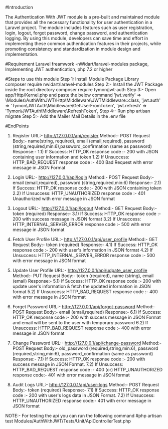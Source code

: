 #Introduction

The Authentication With JWT module is a pre-built and maintained module that provides all the necessary functionality for user authentication in a Laravel project. The module includes features such as user registration, login, logout, forgot password, change password, and authentication logging. By using this module, developers can save time and effort in implementing these common authentication features in their projects, while promoting consistency and standardization in module design and implementation.


#Requirement 
Laravel freamwork -nWidart/laravel-modules package, Implementing JWT authentication, php 7.2 or higher

#Steps to use this module
Step 1: Install Module Package Library  
        composer require nwidart/laravel-modules
Step 2:- Install the JWT Package inside the root directory 
         composer require tymon/jwt-auth
Step 3:- Open app/Http/Kernel.php and paste the below command
        'jwt.verify' => \Modules\AuthWithJWT\Http\Middleware\JWTMiddleware::class,
        'jwt.auth' => 'Tymon\JWTAuth\Middleware\GetUserFromToken',
        'jwt.refresh' => 'Tymon\JWTAuth\Middleware\RefreshToken',
Step 4:- Run php artisan migrate
Step 5:- Add the Mailer Mail Details in the .env file

#EndPoints
1) Register
   URL:- http://127.0.0.1/api/register
   Method:- POST
   Request Body:- name(string, required), email (email,required), password (string,required,min:6),password_confirmation (same as password)
   Response:- 
   1.1) If Success: HTTP_OK response code :- 200 with JSON containing user information and token
   1.2) If Unsuccess: HTTP_BAD_REQUEST response code :- 400 Bad Request with error message in JSON Format

2) Login
   URL:- http://127.0.0.1/api/login
   Method:- POST
   Request Body:- email (email,required), password (string,required,min:6)
   Response:- 
   2.1) If Success: HTTP_OK response code :- 200 with JSON containing token
   2.2) If Unsuccess: HTTP_UNAUTHORIZED response code :- 401 Unauthorized with error message in JSON format

3) Logout
   URL:- http://127.0.0.1/api/logout
   Method:- GET
   Request Body:- token (required)
   Response:- 
   3.1) If Success: HTTP_OK response code :- 200 with success message in JSON format
   3.2) If Unsuccess: HTTP_INTERNAL_SERVER_ERROR response code :- 500 with error message in JSON format

4) Fetch User Profile
   URL:- http://127.0.0.1/api/user_profile
   Method:- GET
   Request Body:- token (required)
   Response:- 
   4.1) If Success: HTTP_OK response code :- 200 with user's information in JSON format
   4.2) If Unsuccess: HTTP_INTERNAL_SERVER_ERROR response code :- 500 with error message in JSON format

5) Update User Profile
   URL:- http://127.0.0.1/api/udpate_user_profile
   Method:- PUT
   Request Body:- token (required), name (string), email (email)
   Response:- 
   5.1) If Success: HTTP_OK response code :- 200 with update user's information & fetch the updated information in JSON format
   5.2) If Unsuccess: HTTP_BAD_REQUEST response code :- 400 with error message in JSON format

6) Forget Password
   URL:- http://127.0.0.1/api/forgot-password
   Method:- POST
   Request Body:- email (email,required)
   Response:- 
   6.1) If Success: HTTP_OK response code :- 200 with success message in JSON Format and email will be sent to the user with temporary password
   6.2) If Unsuccess: HTTP_BAD_REQUEST response code :- 400 with error message in JSON format

7) Change Password
   URL:- http://127.0.0.1/api/change-password
   Method:- POST
   Request Body:- old_password (required,string,min:6), password (required,string,min:6), password_confirmation (same as password)
   Response:- 
   7.1) If Success: HTTP_OK response code :- 200 with success message in JSON Format.
   7.2) If Unsuccess: HTTP_BAD_REQUEST response code :- 400 (or) HTTP_UNAUTHORIZED response code:- 401 with error message in JSON format

7) Audit Logs
   URL:- http://127.0.0.1/api/user-logs
   Method:- POST
   Request Body:- token (required)
   Response:- 
   7.1) If Success: HTTP_OK response code :- 200 with user's logs data in JSON Format.
   7.2) If Unsuccess: HTTP_UNAUTHORIZED response code:- 401 with error message in JSON format

NOTE:- For testing the api you can run the following command
    #php artisan test Modules/AuthWithJWT/Tests/Unit/ApiControllerTest.php
